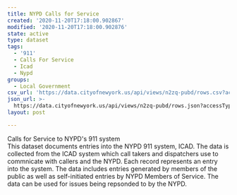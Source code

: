 ```yaml
---
title: NYPD Calls for Service
created: '2020-11-20T17:18:00.902867'
modified: '2020-11-20T17:18:00.902876'
state: active
type: dataset
tags:
  - '911'
  - Calls For Service
  - Icad
  - Nypd
groups:
  - Local Government
csv_url: 'https://data.cityofnewyork.us/api/views/n2zq-pubd/rows.csv?accessType=DOWNLOAD'
json_url: >-
  https://data.cityofnewyork.us/api/views/n2zq-pubd/rows.json?accessType=DOWNLOAD
layout: post

---
```

Calls for Service to NYPD's 911 system</br>
This dataset documents entries  into the NYPD 911 system, ICAD.  The data is collected from the ICAD system which call takers and dispatchers use to commnicate with callers and the NYPD.  Each record represents an entry into the system.  The data includes entries generated by members of the public as well as self-initiated entries by NYPD Members of Service. The data can be used for issues being repsonded to by the NYPD.
